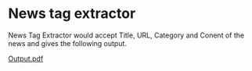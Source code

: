 # News tag extractor

News Tag Extractor would accept Title, URL, Category and Conent of the news and gives the following output.

[Output.pdf](https://github.com/user-attachments/files/16436311/Output.pdf)
